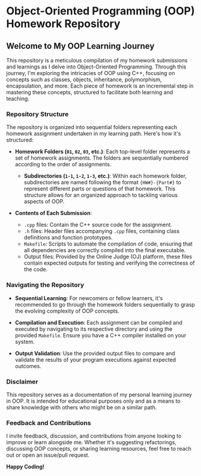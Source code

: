 # Object-Oriented Programming (OOP) Homework Repository

## Welcome to My OOP Learning Journey

This repository is a meticulous compilation of my homework submissions and learnings as I delve into Object-Oriented Programming. Through this journey, I'm exploring the intricacies of OOP using C++, focusing on concepts such as classes, objects, inheritance, polymorphism, encapsulation, and more. Each piece of homework is an incremental step in mastering these concepts, structured to facilitate both learning and teaching.

### Repository Structure

The repository is organized into sequential folders representing each homework assignment undertaken in my learning path. Here's how it's structured:

- **Homework Folders (`01`, `02`, `03`, etc.)**: Each top-level folder represents a set of homework assignments. The folders are sequentially numbered according to the order of assignments.

  - **Subdirectories (`1-1`, `1-2`, `1-3`, etc.)**: Within each homework folder, subdirectories are named following the format `{HW#}-{Part#}` to represent different parts or questions of that homework. This structure allows for an organized approach to tackling various aspects of OOP.
  
- **Contents of Each Submission**:
  - `.cpp` files: Contain the C++ source code for the assignment.
  - `.h` files: Header files accompanying `.cpp` files, containing class definitions and function prototypes.
  - `Makefile`: Scripts to automate the compilation of code, ensuring that all dependencies are correctly compiled into the final executable.
  - Output files: Provided by the Online Judge (OJ) platform, these files contain expected outputs for testing and verifying the correctness of the code.

### Navigating the Repository

- **Sequential Learning**: For newcomers or fellow learners, it's recommended to go through the homework folders sequentially to grasp the evolving complexity of OOP concepts.

- **Compilation and Execution**: Each assignment can be compiled and executed by navigating to its respective directory and using the provided `Makefile`. Ensure you have a C++ compiler installed on your system.

- **Output Validation**: Use the provided output files to compare and validate the results of your program executions against expected outcomes.

### Disclaimer

This repository serves as a documentation of my personal learning journey in OOP. It is intended for educational purposes only and as a means to share knowledge with others who might be on a similar path.

### Feedback and Contributions

I invite feedback, discussion, and contributions from anyone looking to improve or learn alongside me. Whether it's suggesting refactorings, discussing OOP concepts, or sharing learning resources, feel free to reach out or open an issue/pull request.

**Happy Coding!**
